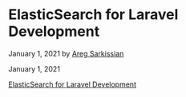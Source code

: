 # ElasticSearch for Laravel Development

January 1, 2021 by [Areg Sarkissian](https://aregsar.com/about)

January 1, 2021

[ElasticSearch for Laravel Development](https://aregsar.com/blog/2021/elasticsearch-for-laravel-development)

